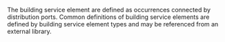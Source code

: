 ﻿
The building service element are defined as occurrences connected by distribution ports. Common definitions of building service elements are defined by building service element types and may be referenced from an external library.



